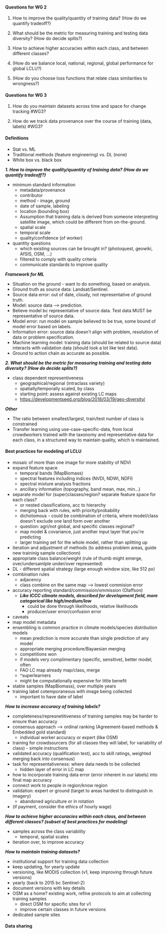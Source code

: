 #### Questions for WG 2

1.	How to improve the quality/quantity of training data? (How do we quantify tradeoff?)

2.	What should be the metric for measuring training and testing data diversity? (How do decide splits?)

3.	How to achieve higher accuracies within each class, and between different classes?

4.	(How do we balance local, national, regional, global performance for global LCLU?)

5.	(How do you choose loss functions that relate class similarities to wrongness?)

#### Questions for WG 3 

1.	How do you maintain datasets across time and space for change tracking #WG3?

2.	How do we track data provenance over the course of training (data, labels) #WG3?

#### Definitions
- Stat vs. ML
- Traditional methods (feature engineering) vs. DL (none)
- White box vs. black box

***1. How to improve the quality/quantity of training data? (How do we quantify tradeoff?)***
- minimum standard information
  - metadata/provenance
  - contributor
  - method - image, ground
  - date of sample, labeling
  - location (bounding box)
  - Assumption that training data is derived from someone interpreting satellite image, which could be different from on-the-ground.
  - spatial scale
  - temporal scale
  - quality/confidence (of worker)
- quantity questions
  - which existing sources can be brought in? (photoquest, geowiki, AfSIS, OSM, ...)
  - filtered to comply with quality criteria
  - communicate standards to improve quality

***Framework for ML***
- Situation on the ground - want to do something, based on analysis.
- Ground truth as source data: Landsat/Sentinel.
- Source data error: out of date, cloudy, not representative of ground truth.
- Model: source data --> prediction.
- Believe model bc representative of source data. Test data MUST be representative of source data.
- Model error: run model on sample believed to be true, some bound of model error based on labels.
- Information error: source data doesn't align with problem, resolution of data or problem specification.
- Machine learning model: training data (should be related to source data) interacts with validation data (should look a lot like test data).
- Ground to action chain as accurate as possible.

***2. What should be the metric for measuring training and testing data diversity? (How do decide splits?)***
- class dependent representiveness
  - geographical/regional (intraclass variety)
  - spatially/temporally scaled, by class 
  - starting point: assess against existing LC maps
  - https://developmentseed.org/blog/2018/03/19/geo-diversity/

***Other***
- The ratio between smallest/largest, train/test number of class is constrained
- Transfer learning using use-case-specific-data, from local crowdworkers trained with the taxonomy and representative data for each class, in a structured way to maintain quality, which is maintained.

#### Best practices for modeling of LCLU
- mosaic of more than one image for more stability of NDVI
- expand feature space
  - temporal bands (MapBiomass)
  - spectral features including indices (NVDI, NDWI, NDFI)
  - spectral mixture analysis fractions
  - ancillary information (topography, band mean, max, min...)
- separate model for (super)classes/region? separate feature space for each class?
  - or nested classifications, acc to hierarchy
  - merging back with rules, with priority/probability
  - dichotomous - could be combination of criteria, where model/class doesn't exclude one land form over another
  - question: agri/not global, and specific classes regional?
  - map model & covariance, just another input layer that you're predicting
  - larger training set for the whole model, rather than splitting up
- iteration and adjustment of methods (to address problem areas, guide new traininig sample collectionn)
- appropriate class balance/weight (rule of thumb might emerge, over/undersamlple under/over represented)
- DL - different spatial strategy (large enough window size, like 512 px)
- combination rules
  - adjacency
  - class combine on the same map --> lowest commision error
- accuracy reporting standard/commission/ommission (Olaffson)
  - ***Like ICCC climate models, described for development field, more categorical like high/medium/low***
    - could be done through likelihoods, relative likelihoods
    - producer/user error/confusion error
- caveats
- map model metadata
- ensembling is common practice in climate models/species distribution models
  - mean prediction is more accurate than single prediction of any model
  - appropriate merging procedure/Bayaesian merging
  - competitions won
  - if models very complimentary (specific, sensitive), better model, often
  - FAO LC map already map/class, merge
  - ^superlearners
  - might be computationally expensive for little benefit
- stable samples (MapBiomass), over multiple years
- training label cotemporaneous with image being collected
  - important to have date of label

***How to increase accuracy of training labels?***
- completeness/represnetitiveness of training samples may be harder to ensure than accuracy
- consensus approach  --> ordinal ranking (Agreement-based methods & Embedded gold standard)
  - individual worker accuracy or expert (like OSM)
- training for crowdsourcers (for all classes they will label, for variability of class) - simple instructions
- validated accuracy (qualification test), acc to skill ratings, weighted merging back into consensus)
- task for representativeness: where data needs to be collected
  - hidden layer of error in LC map
- how to incorporate training data error (error inherent in our labels) into final map accuracy
- connect work to people in region/know region
- validation: expert or ground (target to areas hardest to distinguish in imagery)
  - abandoned agriculture or in rotation
- (if payment, consider the ethics of hourly wage)

***How to achieve higher accuracies within each class, and between different classes? (subset of best practices for modeling)***
- samples across the class variability
  - temporal, spatial scales
- iteration over, to improve accuracy

***How to maintain training datasets?***
- institutional support for training data collection
- keep updating, for yearly update
- versioning, like MODIS collection (v1, keep improving through future versions)
- yearly (back to 2015 bc Sentinel-2)
- document versions with key details
- OSM as a home? existing work, refine protocols to aim at collecting training samples
  - direct OSM for specific sites for v1
  - improve certain classes in future versions
- dedicated sample sites

#### Data sharing

